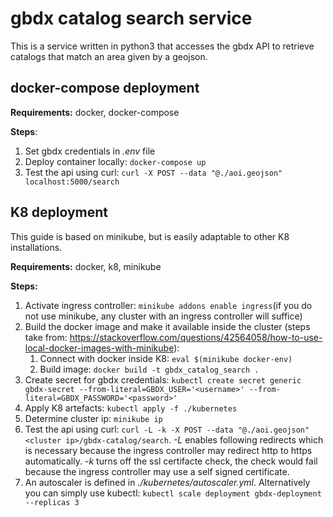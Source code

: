 # gbdx catalog search service #
This is a service written in python3 that accesses the gbdx API to retrieve catalogs that match an area given by a geojson.
## docker-compose deployment ##
__Requirements:__ docker, docker-compose

__Steps__:
1. Set gbdx credentials in _.env_ file
2. Deploy container locally: `docker-compose up`
3. Test the api using curl: `curl -X POST --data "@./aoi.geojson" localhost:5000/search`

## K8 deployment ##
This guide is based on minikube, but is easily adaptable to other K8 installations.

__Requirements:__ docker, k8, minikube

__Steps:__
1. Activate ingress controller: `minikube addons enable ingress`(if you do not use minikube, any cluster with an ingress controller will suffice)
2. Build the docker image and make it available inside the cluster (steps take from: https://stackoverflow.com/questions/42564058/how-to-use-local-docker-images-with-minikube):
   1. Connect with docker inside K8: `eval $(minikube docker-env)`
   2. Build image: `docker build -t gbdx_catalog_search .`
3. Create secret for gbdx credentials: `kubectl create secret generic gbdx-secret --from-literal=GBDX_USER='<username>' --from-literal=GBDX_PASSWORD='<password>'`
4. Apply K8 artefacts: `kubectl apply -f ./kubernetes`
5. Determine cluster ip: `minikube ip`
6. Test the api using curl: `curl -L -k -X POST --data "@./aoi.geojson" <cluster ip>/gbdx-catalog/search`. _-L_ enables following redirects which is necessary because the ingress controller may redirect http to https automatically. _-k_ turns off the ssl certifacte check, the check would fail because the ingress controller may use a self signed certificate.
7. An autoscaler is defined in _./kubernetes/autoscaler.yml_. Alternatively you can simply use kubectl: `kubectl scale deployment gbdx-deployment --replicas 3`
